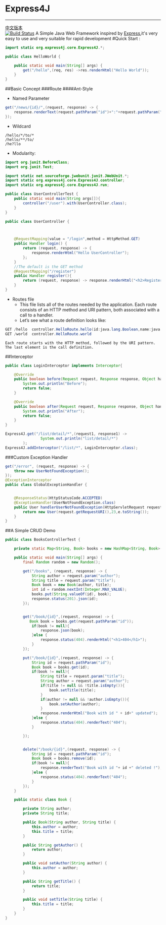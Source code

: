 # Express4J
--------------------------------------------------------------------------------------------------------------------------------------
[中文版本](https://github.com/aCoder2013/Express4J/blob/master/README-ZH.MD)
<br>
[![Build Status](https://travis-ci.org/aCoder2013/Express4J.svg?branch=master)](https://travis-ci.org/aCoder2013/Express4J)
A Simple Java Web Framework inspired by [Express](http://expressjs.com/en/index.html),it's very easy to use and very suitable for
rapid development
#Quick Start :
```java
import static org.express4j.core.Express4J.*;

public class HelloWorld {

    public static void main(String[] args) {
        get("/hello",(req, res) ->res.renderHtml("Hello World"));
    }
}
```
##Basic Concept
###Route
####Ant-Style
<br>
-   Named Parameter
```java
get("/news/{id}/",(request, response) -> {
    response.renderText(request.pathParam("id")+":"+request.pathParam("detailId"));
});
```

-   Wildcard 
```
/hello/*/to/*
/hello/**/to/
/he?llo
```

-   Modularity:
```java
import org.junit.BeforeClass;
import org.junit.Test;

import static net.sourceforge.jwebunit.junit.JWebUnit.*;
import static org.express4j.core.Express4J.controller;
import static org.express4j.core.Express4J.run;

public class UserControllerTest {
    public static void main(String args[]){
        controller("/user").with(UserController.class);
    }
}

public class UserController {



    @RequestMapping(value = "/login",method = HttpMethod.GET)
    public Handler login() {
        return (request, response) -> {
            response.renderHtml("Hello UserController");
        };
    }
    //The default is the GET method
    @RequestMapping("/register")
    public Handler register(){
        return (request, response) -> response.renderHtml("<h2>Register</h2>");
    }
}
```
-   Routes file
    *   This file lists all of the routes needed by the application. Each route consists of an HTTP method and URI pattern, both associated with a call to a handler.
    *    Let’s see what a route definition looks like:
```java
GET /hello  controller.HelloRoute.hello(id:java.lang.Boolean,name:java.lang.String)
GET /world  controller.HelloRoute.world
```
    Each route starts with the HTTP method, followed by the URI pattern. The last element is the call definition.
##Interceptor
```java
public class LoginInterceptor implements Interceptor{

    @Override
    public boolean before(Request request, Response response, Object handler) {
        System.out.println("Before");
        return false;
    }

    @Override
    public boolean after(Request request, Response response, Object handler) {
        System.out.println("After");
        return false;
    }
}

Express4J.get("/list/detail/*",(request1, response1) ->
                System.out.println("list/detail/*")
        );
Express4J.addInterceptor("/list/*", LoginInterceptor.class);
```
###Custom Exception Handler
```java
get("/error", (request, response) -> {
    throw new UserNotFoundException();
});
@ExceptionInterceptor
public class GlobalExceptionHandler {


    @ResponseStatus(HttpStatusCode.ACCEPTED)
    @ExceptionHandler(UserNotFoundException.class)
    public User handlerUserNotFoundException(HttpServletRequest request,UserNotFoundException e){
        return new User(request.getRequestURI(),23,e.toString());
    }
}
```
##A Simple CRUD Demo
```java
public class BooksControllerTest {

    private static Map<String, Book> books = new HashMap<String, Book>();

    public static void main(String[] args) {
        final Random random = new Random();

        get("/books", (request, response) -> {
            String author = request.param("author");
            String title = request.param("title");
            Book book = new Book(author, title);
            int id = random.nextInt(Integer.MAX_VALUE);
            books.put(String.valueOf(id), book);
            response.status(201).json(id);
        });


        get("/book/{id}",(request, response) -> {
           Book book = books.get(request.pathParam("id"));
            if(book != null){
                response.json(book);
            }else {
                response.status(404).renderHtml("<h1>404</h1>");
            }
        });

        put("/book/{id}",(request, response) -> {
            String id = request.pathParam("id");
            Book book = books.get(id);
            if(book != null){
                String title = request.param("title");
                String author = request.param("author");
                if(title != null && !title.isEmpty()){
                    book.setTitle(title);
                }
                if(author != null && !author.isEmpty()){
                    book.setAuthor(author);
                }
                response.renderHtml("Book with id " + id+" updated");
            }else {
                response.status(404).renderText("404");
            }

        });


        delete("/book/{id}",(request, response) -> {
            String id = request.pathParam("id");
            Book book = books.remove(id);
            if(book != null){
                response.renderText("Book with id "+ id +" deleted !");
            }else {
                response.status(404).renderText("404");
            }
        });
    }

    public static class Book {

        private String author;
        private String title;

        public Book(String author, String title) {
            this.author = author;
            this.title = title;
        }

        public String getAuthor() {
            return author;
        }

        public void setAuthor(String author) {
            this.author = author;
        }

        public String getTitle() {
            return title;
        }

        public void setTitle(String title) {
            this.title = title;
        }
    }
}

```
